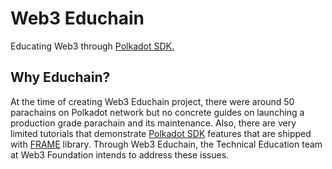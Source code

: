 # Web3 Educhain

Educating Web3 through [Polkadot SDK.](https://github.com/paritytech/polkadot-sdk)

## Why Educhain?

At the time of creating Web3 Educhain project, there were around 50 parachains on Polkadot network but no
concrete guides on launching a production grade parachain and its maintenance. Also, there are very limited 
tutorials that demonstrate [Polkadot SDK](https://github.com/paritytech/polkadot-sdk) features that are 
shipped with [FRAME](https://github.com/paritytech/polkadot-sdk/tree/master/substrate/frame) library. Through
Web3 Educhain, the Technical Education team at Web3 Foundation intends to address these issues.
